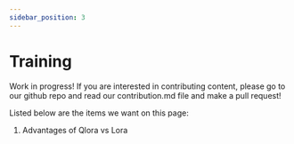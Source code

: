 ```yaml
---
sidebar_position: 3
---
```


# Training
Work in progress! If you are interested in contributing content, please go to our github repo and read our contribution.md file and make a pull request!

Listed below are the items we want on this page:
1. Advantages of Qlora vs Lora
